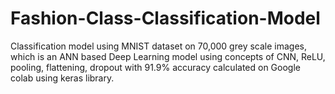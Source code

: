 # Fashion-Class-Classification-Model
 Classification model using MNIST dataset on 70,000 grey scale images, which is an ANN based Deep Learning model using concepts of CNN, ReLU, pooling, flattening, dropout with 91.9% accuracy calculated on Google colab using keras library.
